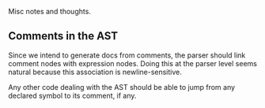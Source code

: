 Misc notes and thoughts.

## Comments in the AST

Since we intend to generate docs from comments, the parser should link comment nodes with expression nodes. Doing this at the parser level seems natural because this association is newline-sensitive.

Any other code dealing with the AST should be able to jump from any declared symbol to its comment, if any.
